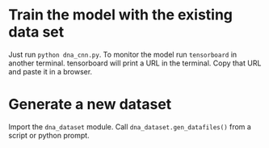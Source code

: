 # Train the model with the existing data set

Just run `python dna_cnn.py`.
To monitor the model run `tensorboard` in another terminal.
tensorboard will print a URL in the terminal. Copy that URL and paste it in a 
browser.

# Generate a new dataset

Import the `dna_dataset` module.
Call `dna_dataset.gen_datafiles()` from a script or python prompt.
